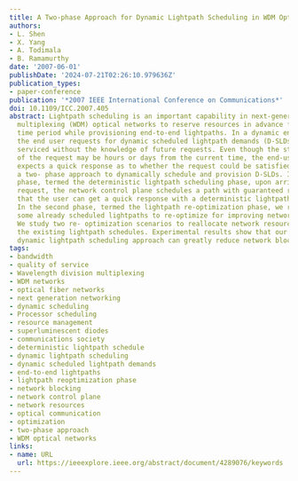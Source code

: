 ```yaml
---
title: A Two-phase Approach for Dynamic Lightpath Scheduling in WDM Optical Networks
authors:
- L. Shen
- X. Yang
- A. Todimala
- B. Ramamurthy
date: '2007-06-01'
publishDate: '2024-07-21T02:26:10.979636Z'
publication_types:
- paper-conference
publication: '*2007 IEEE International Conference on Communications*'
doi: 10.1109/ICC.2007.405
abstract: Lightpath scheduling is an important capability in next-generation wavelength-division
  multiplexing (WDM) optical networks to reserve resources in advance for a specified
  time period while provisioning end-to-end lightpaths. In a dynamic environment,
  the end user requests for dynamic scheduled lightpath demands (D-SLDs) need to be
  serviced without the knowledge of future requests. Even though the starting time
  of the request may be hours or days from the current time, the end-user however
  expects a quick response as to whether the request could be satisfied. We propose
  a two- phase approach to dynamically schedule and provision D-SLDs. In the first
  phase, termed the deterministic lightpath scheduling phase, upon arrival of a lightpath
  request, the network control plane schedules a path with guaranteed resources so
  that the user can get a quick response with a deterministic lightpath schedule.
  In the second phase, termed the lightpath re-optimization phase, we re-provision
  some already scheduled lightpaths to re-optimize for improving network performance.
  We study two re- optimization scenarios to reallocate network resources while maintaining
  the existing lightpath schedules. Experimental results show that our proposed two-phase
  dynamic lightpath scheduling approach can greatly reduce network blocking.
tags:
- bandwidth
- quality of service
- Wavelength division multiplexing
- WDM networks
- optical fiber networks
- next generation networking
- dynamic scheduling
- Processor scheduling
- resource management
- superluminescent diodes
- communications society
- deterministic lightpath schedule
- dynamic lightpath scheduling
- dynamic scheduled lightpath demands
- end-to-end lightpaths
- lightpath reoptimization phase
- network blocking
- network control plane
- network resources
- optical communication
- optimization
- two-phase approach
- WDM optical networks
links:
- name: URL
  url: https://ieeexplore.ieee.org/abstract/document/4289076/keywords
---
```


